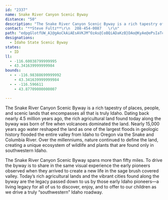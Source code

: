 ```yaml
---
id: "2337"
name: Snake River Canyon Scenic Byway
distance: "50"
description: "The Snake River Canyon Scenic Byway is a rich tapestry of places, people, and scenic lands that encompasses all that is truly Idaho. Nearly 15,000 years ago water reshaped the land as one of the largest floods in geologic history flooded the entire valley from Idaho to Oregon via the Snake and Columbia River. Over the millenniums, nature continued to define the land, creating a unique ecosystem of wildlife and plants that are found only in southwestern Idaho."
contact: "**Steve Fultz**\r\n  208-454-0087   \r\n"
path: "edpgGlotfUW_A}@gAoCkAiAEsAVKJM^OzAs@[oBQiADaKzB}DAo@KyAe@ePsIaTcK}GlM}EhI_@XeAb@m@FcBEcLj@k@R{AxAiAnBm@tAy@`AyCxBi@r@Ud@oBzHgA`BoAx@wG|AsAt@}EjEaJtHyBl@sAx@oBjCc@x@i@`Bc@pBoBdV?jARxBnAhGXdB?fDSjBeAlFaEhVyCbSsBlLcDhIcCzJwBxHw@nBqCvFgFvIeA|As@t@_QdKDn@Vj@tAd@h@Fj@VRVJb@Bh@iBzGgCfHoEbO}CfJi@zD_CtNmEnRcDzLo@dBwAtL[fEEPSJaBe@aPgFaLcDw@}@iCvDeB~Ei@|@yKxO_BjDeAlEwBnG_ApAmGlF}@jAiGtK_GbMeB~Cq]fl@oAnCeItTsC~EoBtEiA~DsBfEqI`N_@tAi@~DoAzEsBjGmDrJwAxB}DzCaDrE}AfAgCvAiDxCoAzAeAjBqCtGsC~D}CnDaCdBwGzFkB~@uPzGaJdCwE~A}Ez@cGn@yJtBeFzA}@b@mAz@mFrGyEfI]|@mGvSi@xB]dAuA|CaFtJoGlKkLhTwHfPaDfGy@rAcD`EsCxDeP`SaGbIg@`AuBlG_GxJqHzKaIvS_A~EcCzJaEzLcDfHcGfLaGbMwFzK}C~HsC|EyApBk@ZqEHq\\D}GIkHNg{@H{CG}a@?sRLe^ABj^_yA@g~BVkt@Ce{@ByTKw|AJLt@E|ASfC_A`HmA~FExB?b~AHpREnZN~`@?hPClGY`AqFdHoChFe@\\_\\WqcAKc{APu_ATe@DsAx@HviCHpANdAj@nCjB~GDfAC~AU~Ay@`EiAlHOrDMzJEjWB`EG~FKlg@Ud`@Snw@izAXj@zvCB~aA^nzCoyAX{yADwcBd@e`C^{l@EczAaAEp|BouB\\_Cb@wBVuBMiBk@_TEkwAL{rA[sf@ReQEUUaE}BkRmMsDuCsJpTuApDmFfLkBtEsKbVid@|cAoAbDsAfCUt@]RiDLwi@?BtE_@lAs@bAmAZoBD_iHMiRJuyAR}@~AwKjP}@dC[jAcA`GSzCBfEXzK"
designations:
  - Idaho State Scenic Byway
states:
  - ID
ll:
  - -116.60038799999995
  - 43.341639999999984
bounds:
  - - -116.98388699999992
    - 43.341639999999984
  - - -116.596611
    - 43.87709000000007

---
```


The Snake River Canyon Scenic Byway is a rich tapestry of places, people, and scenic lands that encompasses all that is truly Idaho. Dating back nearly 4.5 million years ago, the rich agricultural land found today along the byway was born of fire when volcanoes dominated the land. Nearly 15,000 years ago water reshaped the land as one of the largest floods in geologic history flooded the entire valley from Idaho to Oregon via the Snake and Columbia River. Over the millenniums, nature continued to define the land, creating a unique ecosystem of wildlife and plants that are found only in southwestern Idaho.

The Snake River Canyon Scenic Byway spans more than fifty miles. To drive the byway is to share in the same visual experience the early pioneers observed when they arrived to create a new life in the sage brush covered valley. Today’s rich agricultural lands and the vibrant cities found along the byway are the legacy passed down to us by those early Idaho pioneers—a living legacy
for all of us to discover, enjoy, and to offer to our children as we drive a truly “southwestern” Idaho
roadway.
